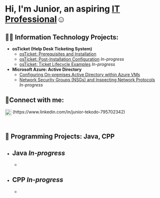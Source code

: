 <h1>Hi, I'm Junior, an aspiring <a href="linkedin.com/in/junior-tekodo-795702342">IT Professional</a>☺</h1>

<h2>👨‍💻 Information Technology Projects:</h2>

- <b>osTicket (Help Desk Ticketing System)</b>
  - [osTicket: Prerequisites and Installation](https://github.com/jtdev-25/osticket-prereqs)
  - [osTicket: Post-Installation Configuration](https://github.com/jtdev-25/post-install-config) *In-progress*
  - [osTicket: Ticket Lifecycle Examples](https://github.com/jtdev-25/ticket-lifecycle) *In-progress*
- <b>Microsoft Azure: Active Directory</b>
  - [Configuring On-premises Active Directory within Azure VMs](https://github.com/jtdev-25/active-directory-summary)
  - [Network Security Groups (NSGs) and Inspecting Network Protocols](https://github.com/jtdev-25/azure-network-protocols) *In-progress*

<h2>🤳Connect with me:</h2>

<img align="left" alt="Junior | LinkedIn" width="22px" src="https://cdn.jsdelivr.net/npm/simple-icons@v3/icons/linkedin.svg" />
<p>(https://www.linkedin.com/in/junior-tekodo-795702342)</p>

<br><h2>🧩 Programming Projects: Java, CPP</h2>

- Java *In-progress*
  - 
  - 
- CPP *In-progress*
  - 
  - 
